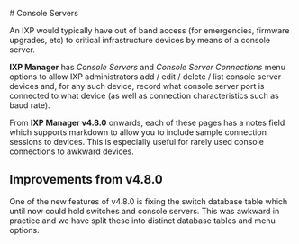 # Console Servers

An IXP would typically have out of band access (for emergencies, firmware upgrades, etc) to critical infrastructure devices by means of a console server.

**IXP Manager** has *Console Servers* and *Console Server Connections* menu options to allow IXP administrators add / edit / delete / list console server devices and, for any such device, record what console server port is connected to what device (as well as connection characteristics such as baud rate).

From **IXP Manager v4.8.0** onwards, each of these pages has a notes field which supports markdown to allow you to include sample connection sessions to devices. This is especially useful for rarely used console connections to awkward devices.

## Improvements from v4.8.0

One of the new features of v4.8.0 is fixing the switch database table which until now could hold switches and console servers. This was awkward in practice and we have split these into distinct database tables and menu options.
